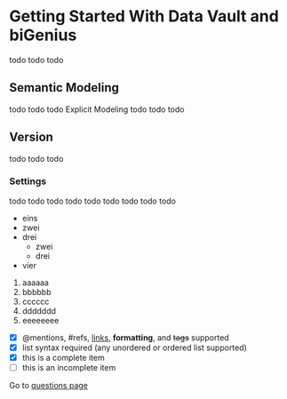 # Getting Started With Data Vault and biGenius
todo todo todo
## Semantic Modeling
todo todo todo
Explicit Modeling
todo todo todo
## Version
todo todo todo
### Settings
todo todo todo
todo todo todo
todo todo todo
- eins
- zwei
- drei
  - zwei
  - drei
- vier
  
1. aaaaaa
  1. bbbbbb
  1. cccccc
  1. ddddddd
   1. eeeeeeee

- [x] @mentions, #refs, [links](), **formatting**, and <del>tags</del> supported
- [x] list syntax required (any unordered or ordered list supported)
- [x] this is a complete item
- [ ] this is an incomplete item

Go to [questions page](questions.md)
